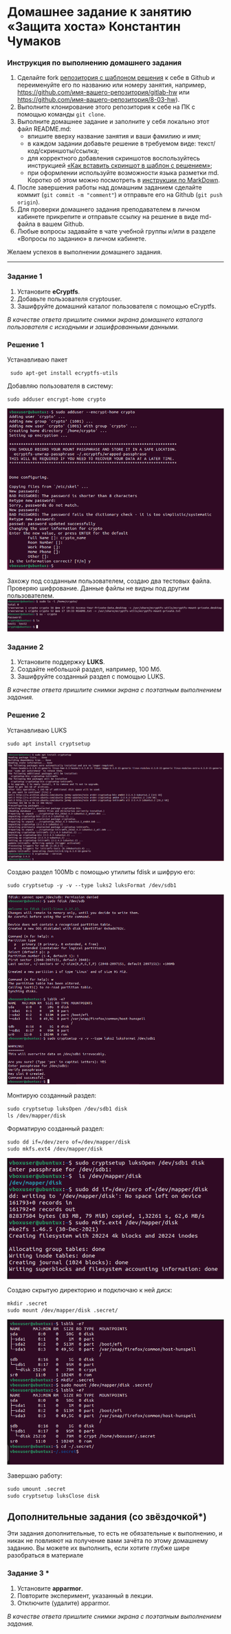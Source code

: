 # Домашнее задание к занятию  «Защита хоста» Константин Чумаков

### Инструкция по выполнению домашнего задания

1. Сделайте fork [репозитория c шаблоном решения](https://github.com/netology-code/sys-pattern-homework) к себе в Github и переименуйте его по названию или номеру занятия, например, https://github.com/имя-вашего-репозитория/gitlab-hw или https://github.com/имя-вашего-репозитория/8-03-hw).
2. Выполните клонирование этого репозитория к себе на ПК с помощью команды `git clone`.
3. Выполните домашнее задание и заполните у себя локально этот файл README.md:
   - впишите вверху название занятия и ваши фамилию и имя;
   - в каждом задании добавьте решение в требуемом виде: текст/код/скриншоты/ссылка;
   - для корректного добавления скриншотов воспользуйтесь инструкцией [«Как вставить скриншот в шаблон с решением»](https://github.com/netology-code/sys-pattern-homework/blob/main/screen-instruction.md);
   - при оформлении используйте возможности языка разметки md. Коротко об этом можно посмотреть в [инструкции по MarkDown](https://github.com/netology-code/sys-pattern-homework/blob/main/md-instruction.md).
4. После завершения работы над домашним заданием сделайте коммит (`git commit -m "comment"`) и отправьте его на Github (`git push origin`).
5. Для проверки домашнего задания преподавателем в личном кабинете прикрепите и отправьте ссылку на решение в виде md-файла в вашем Github.
6. Любые вопросы задавайте в чате учебной группы и/или в разделе «Вопросы по заданию» в личном кабинете.

Желаем успехов в выполнении домашнего задания.

------

### Задание 1

1. Установите **eCryptfs**.
2. Добавьте пользователя cryptouser.
3. Зашифруйте домашний каталог пользователя с помощью eCryptfs.


*В качестве ответа  пришлите снимки экрана домашнего каталога пользователя с исходными и зашифрованными данными.*  

### Решение 1 
Устанавливаю пакет   
```
 sudo apt-get install ecryptfs-utils
```

Добавляю пользователя в систему:
```
sudo adduser encrypt-home crypto
```
![alt text](https://github.com/BudyGun/safe-pc/blob/main/images/1.png)   

Захожу под созданным пользователем, создаю два тестовых файла.   
Проверяю шифрование. Данные файлы не видны под другим пользователем.
![alt text](https://github.com/BudyGun/safe-pc/blob/main/images/2.png)   



### Задание 2

1. Установите поддержку **LUKS**.
2. Создайте небольшой раздел, например, 100 Мб.
3. Зашифруйте созданный раздел с помощью LUKS.

*В качестве ответа пришлите снимки экрана с поэтапным выполнением задания.*

### Решение 2    

Устанавливаю LUKS
```
sudo apt install cryptsetup
```
![alt text](https://github.com/BudyGun/safe-pc/blob/main/images/4.png)   

Создаю раздел 100Mb c помощью утилиты fdisk и шифрую его:
```
sudo cryptsetup -y -v --type luks2 luksFormat /dev/sdb1
```
![alt text](https://github.com/BudyGun/safe-pc/blob/main/images/5.png)

Монтирую созданный раздел:
```
sudo cryptsetup luksOpen /dev/sdb1 disk
ls /dev/mapper/disk
```
Форматирую созданный раздел:
```
sudo dd if=/dev/zero of=/dev/mapper/disk
sudo mkfs.ext4 /dev/mapper/disk
```
![alt text](https://github.com/BudyGun/safe-pc/blob/main/images/6.png)    

Создаю скрытую директорию и подключаю к ней диск:
```
mkdir .secret
sudo mount /dev/mapper/disk .secret/
```
![alt text](https://github.com/BudyGun/safe-pc/blob/main/images/7.png)     

Завершаю работу:
```
sudo umount .secret
sudo cryptsetup luksClose disk
```




## Дополнительные задания (со звёздочкой*)

Эти задания дополнительные, то есть не обязательные к выполнению, и никак не повлияют на получение вами зачёта по этому домашнему заданию. Вы можете их выполнить, если хотите глубже шире разобраться в материале

### Задание 3 *

1. Установите **apparmor**.
2. Повторите эксперимент, указанный в лекции.
3. Отключите (удалите) apparmor.


*В качестве ответа пришлите снимки экрана с поэтапным выполнением задания.*



